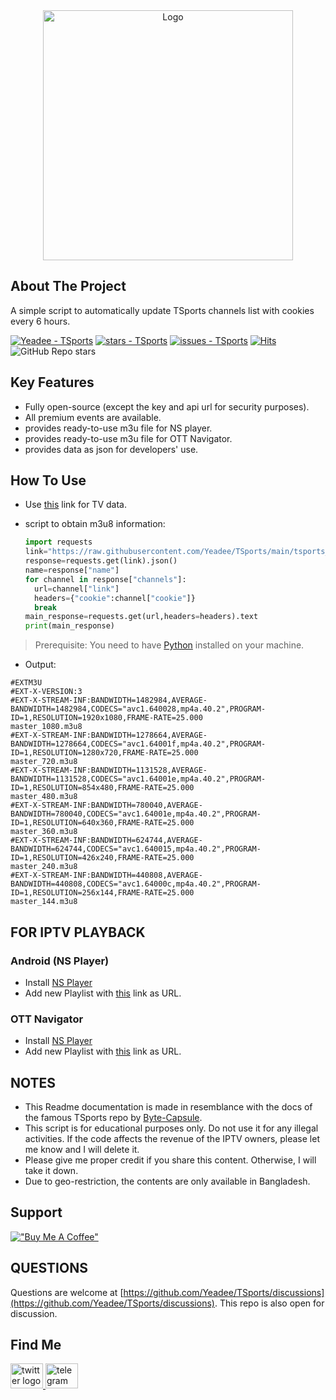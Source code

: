 <div align="center">
<a href="https://github.com/Yeadee/TSports">
<img src="https://www.tsports.com/assets/images/Logo%20tsports.svg" alt="Logo" width="400px">
</a>
<br/>

</div>

## About The Project

A simple script to automatically update TSports channels list with cookies every 6 hours.<br/>

[![Yeadee - TSports](https://img.shields.io/static/v1?label=Yeadee&message=TSports&color=blue&logo=github)](https://github.com/Yeadee/TSports "Go to GitHub repo")
[![stars - TSports](https://img.shields.io/badge/made_with-python_3.10-blue)](https://www.python.org/)
[![issues - TSports](https://img.shields.io/github/issues/Yeadee/TSports)](https://github.com/Yeadee/TSports/issues)
[![Hits](https://hits.seeyoufarm.com/api/count/incr/badge.svg?url=https%3A%2F%2Fgithub.com%2FYeadee%2FTSports&count_bg=%23DB4E92&title_bg=%23555555&icon=symantec.svg&icon_color=%23E7E7E7&title=visitors&edge_flat=false)](https://github.com/Yeadee/TSports)
<br/> ![GitHub Repo stars](https://img.shields.io/github/stars/Yeadee/TSports?link=https%3A%2F%2Fgithub.com%2FYeadee%2FTSports)

## Key Features

- Fully open-source (except the key and api url for security purposes).
- All premium events are available.
- provides ready-to-use m3u file for NS player.
- provides ready-to-use m3u file for OTT Navigator.
- provides data as json for developers' use.

## How To Use

- Use [this](https://raw.githubusercontent.com/Yeadee/TSports/main/tsports_channel_data.json) link for TV data.

- script to obtain m3u8 information:
  ```python
  import requests
  link="https://raw.githubusercontent.com/Yeadee/TSports/main/tsports_channel_data.json"
  response=requests.get(link).json()
  name=response["name"]
  for channel in response["channels"]:
    url=channel["link"]
    headers={"cookie":channel["cookie"]}
    break
  main_response=requests.get(url,headers=headers).text
  print(main_response)
  ```
>Prerequisite: You need to have [Python](https://www.python.org) installed on your machine.
- Output:
```
#EXTM3U
#EXT-X-VERSION:3
#EXT-X-STREAM-INF:BANDWIDTH=1482984,AVERAGE-BANDWIDTH=1482984,CODECS="avc1.640028,mp4a.40.2",PROGRAM-ID=1,RESOLUTION=1920x1080,FRAME-RATE=25.000
master_1080.m3u8
#EXT-X-STREAM-INF:BANDWIDTH=1278664,AVERAGE-BANDWIDTH=1278664,CODECS="avc1.64001f,mp4a.40.2",PROGRAM-ID=1,RESOLUTION=1280x720,FRAME-RATE=25.000
master_720.m3u8
#EXT-X-STREAM-INF:BANDWIDTH=1131528,AVERAGE-BANDWIDTH=1131528,CODECS="avc1.64001e,mp4a.40.2",PROGRAM-ID=1,RESOLUTION=854x480,FRAME-RATE=25.000
master_480.m3u8
#EXT-X-STREAM-INF:BANDWIDTH=780040,AVERAGE-BANDWIDTH=780040,CODECS="avc1.64001e,mp4a.40.2",PROGRAM-ID=1,RESOLUTION=640x360,FRAME-RATE=25.000
master_360.m3u8
#EXT-X-STREAM-INF:BANDWIDTH=624744,AVERAGE-BANDWIDTH=624744,CODECS="avc1.640015,mp4a.40.2",PROGRAM-ID=1,RESOLUTION=426x240,FRAME-RATE=25.000
master_240.m3u8
#EXT-X-STREAM-INF:BANDWIDTH=440808,AVERAGE-BANDWIDTH=440808,CODECS="avc1.64000c,mp4a.40.2",PROGRAM-ID=1,RESOLUTION=256x144,FRAME-RATE=25.000
master_144.m3u8

```
## FOR IPTV PLAYBACK
### Android (NS Player)
- Install [NS Player](https://play.google.com/store/apps/details?id=com.genuine.leone)
- Add new Playlist with [this](https://raw.githubusercontent.com/Yeadee/Toffee/refs/heads/main/tsports_ns_player.m3u) link as URL.
### OTT Navigator
- Install [NS Player](https://apkpure.com/ott-navigator-iptv/studio.scillarium.ottnavigator/amp)
- Add new Playlist with [this](https://raw.githubusercontent.com/Yeadee/Toffee/refs/heads/main/tsports_ott_navigator.m3u) link as URL.

## NOTES

- This Readme documentation is made in resemblance with the docs of the famous TSports repo by [Byte-Capsule](https://github.com/byte-capsule).
- This script is for educational purposes only. Do not use it for any illegal activities. If the code affects the revenue of the IPTV owners, please let me know and I will delete it.
- Please give me proper credit if you share this content. Otherwise, I will take it down.
- Due to geo-restriction, the contents are only available in Bangladesh.

## Support

[!["Buy Me A Coffee"](https://www.buymeacoffee.com/assets/img/custom_images/orange_img.png)](https://www.buymeacoffee.com/yeadee)

## QUESTIONS

Questions are welcome at [https://github.com/Yeadee/TSports/discussions](https://github.com/Yeadee/TSports/discussions).
This repo is also open for discussion.

## Find Me

<div>
  <a href="https://x.com/i3pranto" target="_blank">
    <img src="https://raw.githubusercontent.com/maurodesouza/profile-readme-generator/master/src/assets/icons/social/twitter/default.svg" width="52" height="40" alt="twitter logo"  />
  </a>
  <a href="https://t.me/pranto_bhai" target="_blank">
    <img src="https://raw.githubusercontent.com/maurodesouza/profile-readme-generator/master/src/assets/icons/social/telegram/default.svg" width="52" height="40" alt="telegram logo"  />
  </a>
</div>
